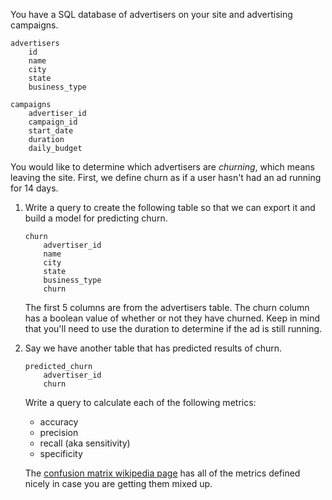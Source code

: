 You have a SQL database of advertisers on your site and advertising campaigns.

```
advertisers
    id
    name
    city
    state
    business_type
```

```
campaigns
    advertiser_id
    campaign_id
    start_date
    duration
    daily_budget
```

You would like to determine which advertisers are *churning*, which means leaving the site. First, we define churn as if a user hasn't had an ad running for 14 days.

1. Write a query to create the following table so that we can export it and build a model for predicting churn.

    ```
    churn
        advertiser_id
        name
        city
        state
        business_type
        churn
    ```

    The first 5 columns are from the advertisers table. The churn column has a boolean value of whether or not they have churned. Keep in mind that you'll need to use the duration to determine if the ad is still running.


2. Say we have another table that has predicted results of churn.

    ```
    predicted_churn
        advertiser_id
        churn
    ```

    Write a query to calculate each of the following metrics:

    * accuracy
    * precision
    * recall (aka sensitivity)
    * specificity

    The [confusion matrix wikipedia page](http://en.wikipedia.org/wiki/Confusion_matrix) has all of the metrics defined nicely in case you are getting them mixed up.


